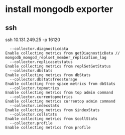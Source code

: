 # install mongodb exporter
## ssh
ssh 10.131.249.25 -p 16120

      --collector.diagnosticdata                                              Enable collecting metrics from getDiagnosticData // mongodb_mongod_replset_member_replication_lag
      --collector.replicasetstatus                                            Enable collecting metrics from replSetGetStatus
      --collector.dbstats                                                     Enable collecting metrics from dbStats
      --collector.dbstatsfreestorage                                          Enable collecting free space metrics from dbStats
      --collector.topmetrics                                                  Enable collecting metrics from top admin command
      --collector.currentopmetrics                                            Enable collecting metrics currentop admin command
      --collector.indexstats                                                  Enable collecting metrics from $indexStats
      --collector.collstats                                                   Enable collecting metrics from $collStats
      --collector.profile                                                     Enable collecting metrics from profile
